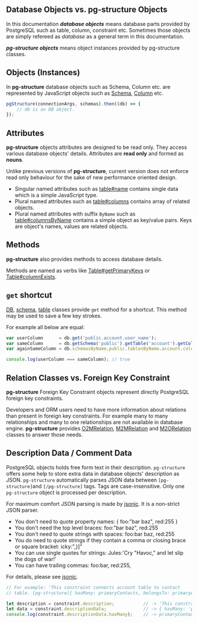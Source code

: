 
## Database Objects vs. pg-structure Objects

In this documentation **_database objects_** means database parts provided by PostgreSQL such as table, column, constraint etc. Sometimes those objects are simply refereed as _database_ as a general term in this documentation.

**_pg-structure objects_** means object instances provided by pg-structure classes.

## Objects (Instances)

In **pg-structure** database objects such as Schema, Column etc. are represented by JavaScript objects such as [Schema](api/Schema.md), [Column](api/Column.md) etc.

```js
pgStructure(connectionArgs, schemas).then((db) => {
    // db is an DB object.
});
```

## Attributes

**pg-structure** objects attributes are designed to be read only. They access various database objects' details. Attributes are **read only** and formed as **nouns**.

Unlike previous versions of **pg-structure**, current version does not enforce read only behaviour for the sake of new performance oriented design.

* Singular named attributes such as [table#name](api/Table.md#Table+name) contains single data which is a simple JavaScript type.
* Plural named attributes such as [table#columns](api/Table.md#Table+columns) contains array of related objects.
* Plural named attributes with suffix `ByName` such as [table#columnsByName](api/Table.md#Table+columnsByName) contains a simple object as key/value pairs. Keys are object's names, values are related objects.

## Methods

**pg-structure** also provides methods to access database details.

Methods are named as verbs like [Table#getPrimaryKeys](api/Table.md#Table+getPrimaryKeys) or [Table#columnExists](api/Table.md#Table+columnExists).

## `get` shortcut

[DB](api/Db.md), [schema](api/Schema.md), [table](api/Table.md) classes provide `get` method for a shortcut. This method may be used to save a few key strokes.

For example all below are equal:

```js
var userColumn      = db.get('public.account.user_name');
var sameColumn      = db.getSchema('public').getTable('account').getColumn('user_name');
var againSameColumn = db.schemasByName.public.tablesByName.account.columnsByName.user_name;

console.log(userColumn === sameColumn); // true 
```

## Relation Classes vs. Foreign Key Constraint

**pg-structure** Foreign Key Constraint objects represent directly PostgreSQL foreign key constraints.

Developers and ORM users need to have more information about relations than present in foreign key constraints. For example many to many relationships and many to one relationships are not available in database engine. **pg-structure** provides [O2MRelation](api/O2MRelation.md), [M2MRelation](api/M2MRelation.md) and [M2ORelation](api/M2ORelation.md) classes to answer those needs.

## Description Data / Comment Data

PostgreSQL objects holds free form text in their description. `pg-structure` offers some help to store extra data in database objects' description as JSON. `pg-structure` automatically parses JSON data between `[pg-structure]`and `[/pg-structure]` tags. Tags are case-insensitive. Only one `pg-structure` object is processed per description.

For maximum comfort JSON parsing is made by [jsonic](https://www.npmjs.com/package/jsonic). It is a non-strict JSON parser. 

* You don't need to quote property names: { foo:"bar baz", red:255 }
* You don't need the top level braces: foo:"bar baz", red:255
* You don't need to quote strings with spaces: foo:bar baz, red:255
* You do need to quote strings if they contain a comma or closing brace or square bracket: icky:",}]"
* You can use single quotes for strings: Jules:'Cry "Havoc," and let slip the dogs of war!'
* You can have trailing commas: foo:bar, red:255,

For details, please see [jsonic](https://www.npmjs.com/package/jsonic).

```js
// For example: 'This constraint connects account table to contact
// table. [pg-structure]{ hasMany: primaryContacts, belongsTo: primaryAccount, free: 3 }[/pg-structure]'

let description = constraint.description;           // -> 'This constraint connects account table to contact table.' (Tags and JSON data are replaced from description.)  
let data = constraint.descriptionData;              // -> { hasMany: 'primaryContacts', belongsTo: 'primaryAccount', free: 3 }
console.log(constraint.descriptionData.hasMany);    // -> primaryContacts
```